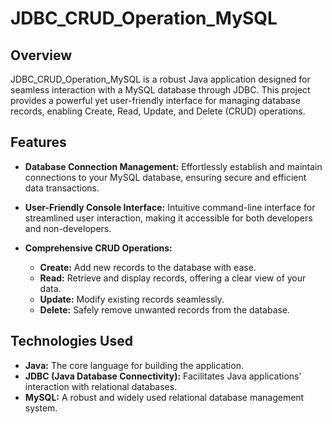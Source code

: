 # JDBC_CRUD_Operation_MySQL

## Overview

JDBC_CRUD_Operation_MySQL is a robust Java application designed for seamless interaction with a MySQL database through JDBC. This project provides a powerful yet user-friendly interface for managing database records, enabling Create, Read, Update, and Delete (CRUD) operations.

## Features

- **Database Connection Management:** Effortlessly establish and maintain connections to your MySQL database, ensuring secure and efficient data transactions.

- **User-Friendly Console Interface:** Intuitive command-line interface for streamlined user interaction, making it accessible for both developers and non-developers.

- **Comprehensive CRUD Operations:**
  - **Create:** Add new records to the database with ease.
  - **Read:** Retrieve and display records, offering a clear view of your data.
  - **Update:** Modify existing records seamlessly.
  - **Delete:** Safely remove unwanted records from the database.

## Technologies Used

- **Java:** The core language for building the application.
- **JDBC (Java Database Connectivity):** Facilitates Java applications' interaction with relational databases.
- **MySQL:** A robust and widely used relational database management system.


